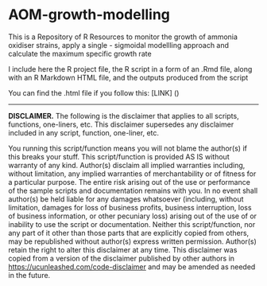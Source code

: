 # AOM-growth-modelling
This is a Repository of R Resources to monitor the growth of ammonia oxidiser strains, apply a single - sigmoidal modellling approach and calculate the maximum specific growth rate

I include here the R project file, the R script in a form of an .Rmd file, along with an R Markdown HTML file, and the outputs produced from the script

You can find the .html file if you follow this: 
[LINK] ()

---------------------------------------------------------------------------------------------------------------------------------------------------------------------------------------
**DISCLAIMER.**
The following is the disclaimer that applies to all scripts, functions, one-liners, etc. This disclaimer supersedes any disclaimer included in any script, function, one-liner, etc.

You running this script/function means you will not blame the author(s) if this breaks your stuff. This script/function is provided AS IS without warranty of any kind. Author(s) disclaim all implied warranties including, without limitation, any implied warranties of merchantability or of fitness for a particular purpose. The entire risk arising out of the use or performance of the sample scripts and documentation remains with you. In no event shall author(s) be held liable for any damages whatsoever (including, without limitation, damages for loss of business profits, business interruption, loss of business information, or other pecuniary loss) arising out of the use of or inability to use the script or documentation. Neither this script/function, nor any part of it other than those parts that are explicitly copied from others, may be republished without author(s) express written permission. Author(s) retain the right to alter this disclaimer at any time. This disclaimer was copied from a version of the disclaimer published by other authors in https://ucunleashed.com/code-disclaimer and may be amended as needed in the future.
